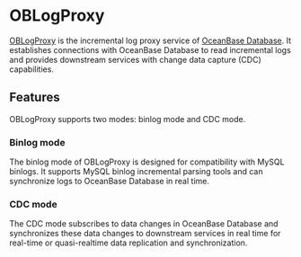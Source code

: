 # OBLogProxy

[OBLogProxy](https://github.com/oceanbase/oblogproxy) is the incremental log proxy service of [OceanBase Database](https://github.com/oceanbase/oceanbase). It establishes connections with OceanBase Database to read incremental logs and provides downstream services with change data capture (CDC) capabilities.

## Features

OBLogProxy supports two modes: binlog mode and CDC mode.

### Binlog mode

The binlog mode of OBLogProxy is designed for compatibility with MySQL binlogs. It supports MySQL binlog incremental parsing tools and can synchronize logs to OceanBase Database in real time.

### CDC mode

The CDC mode subscribes to data changes in OceanBase Database and synchronizes these data changes to downstream services in real time for real-time or quasi-realtime data replication and synchronization.

<!-- ## References

For more information about OBLogProxy, see [OBLogProxy](https://www.oceanbase.com/docs/community-oblogproxy-doc-1000000000438541). -->